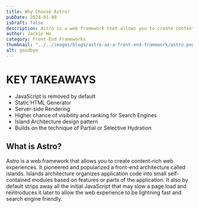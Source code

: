```yaml
---
title: Why Choose Astro?
pubDate: 2024-01-09
isDraft: false
description: Astro is a web framework that allows you to create content-rich web experiences.
author: Jackie Ho
category: Front-End Frameworks
thumbnail: "../../images/blogs/astro-as-a-front-end-framework/astro.png"
alt: goodbye
---
```


# KEY TAKEAWAYS

- JavaScript is removed by default 
- Static HTML Generator
- Server-side Rendering
- Higher chance of visibility and ranking for Search Engines
- Island Architecture design pattern
- Builds on the technique of Partial or Selective Hydration 

## What is Astro?
Astro is a web framework that allows you to create content-rich web experiences. It pioneered and popularized a front-end architecture called islands. Islands architecture organizes application code into small self-contained modules based on features or parts of the application. It also by default strips away all the initial JavaScript that may slow a page load and reintroduces it later to allow the web experience to be lightning fast and search engine friendly.

